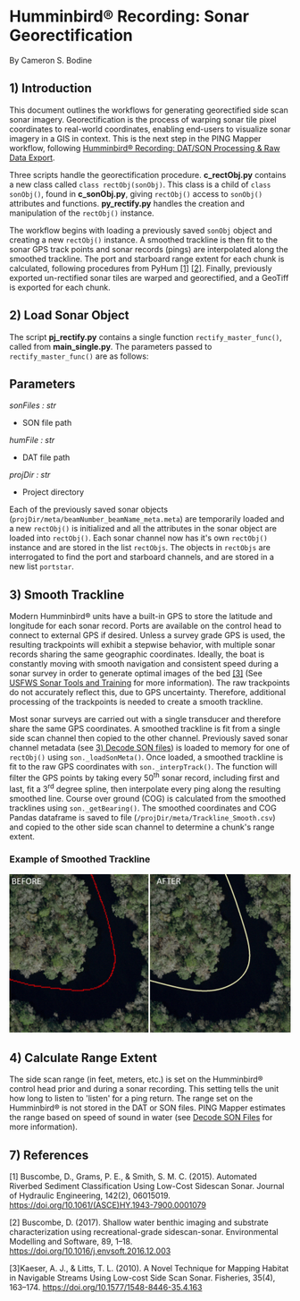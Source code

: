 # Humminbird&reg; Recording: Sonar Georectification
By Cameron S. Bodine

## 1) Introduction
This document outlines the workflows for generating georectified side scan sonar imagery.  Georectification is the process of warping sonar tile pixel coordinates to real-world coordinates, enabling end-users to visualize sonar imagery in a GIS in context.  This is the next step in the PING Mapper workflow, following [Humminbird&reg; Recording: DAT/SON Processing & Raw Data Export](../docs/Processing&RawDataExport.md).  

Three scripts handle the georectification procedure.  **c_rectObj.py** contains a new class called `class rectObj(sonObj)`.  This class is a child of `class sonObj()`, found in **c_sonObj.py**, giving `rectObj()` access to `sonObj()` attributes and functions.  **py_rectify.py** handles the creation and manipulation of the `rectObj()` instance.  

The workflow begins with loading a previously saved `sonObj` object and creating a new `rectObj()` instance.  A smoothed trackline is then fit to the sonar GPS track points and sonar records (pings) are interpolated along the smoothed trackline.  The port and starboard range extent for each chunk is calculated, following procedures from PyHum [[1]](#1) [[2]](#2).  Finally, previously exported un-rectified sonar tiles are warped and georectified, and a GeoTiff is exported for each chunk.

## 2) Load Sonar Object
The script **pj_rectify.py** contains a single function `rectify_master_func()`, called from **main_single.py**.  The parameters passed to `rectify_master_func()` are as follows:

Parameters
----------
*sonFiles : str*
- SON file path

*humFile : str*
- DAT file path

*projDir : str*
- Project directory

Each of the previously saved sonar objects (`projDir/meta/beamNumber_beamName_meta.meta`) are temporarily loaded and a new `rectObj()` is initialized and all the attributes in the sonar object are loaded into `rectObj()`.  Each sonar channel now has it's own `rectObj()` instance and are stored in the list `rectObjs`.  The objects in `rectObjs` are interrogated to find the port and starboard channels, and are stored in a new list `portstar`.

## 3) Smooth Trackline
Modern Humminbird&reg; units have a built-in GPS to store the latitude and longitude for each sonar record.  Ports are available on the control head to connect to external GPS if desired.  Unless a survey grade GPS is used, the resulting trackpoints will exhibit a stepwise behavior, with multiple sonar records sharing the same geographic coordinates.  Ideally, the boat is constantly moving with smooth navigation and consistent speed during a sonar survey in order to generate optimal images of the bed [[3]](#3) (See [USFWS Sonar Tools and Training](https://www.fws.gov/panamacity/sonartools.html) for more information).  The raw trackpoints do not accurately reflect this, due to GPS uncertainty.  Therefore, additional processing of the trackpoints is needed to create a smooth trackline.

Most sonar surveys are carried out with a single transducer and therefore share the same GPS coordinates.  A smoothed trackline is fit from a single side scan channel then copied to the other channel.  Previously saved sonar channel metadata (see [3) Decode SON files](../docs/Processing&RawDataExport.md#3-Decode_SON_Files)) is loaded to memory for one of `rectObj()` using `son._loadSonMeta()`.  Once loaded, a smoothed trackline is fit to the raw GPS coordinates with `son._interpTrack()`.  The function will filter the GPS points by taking every 50<sup>th</sup> sonar record, including first and last, fit a 3<sup>rd</sup> degree spline, then interpolate every ping along the resulting smoothed line.  Course over ground (COG) is calculated from the smoothed tracklines using `son._getBearing()`.  The smoothed coordinates and COG Pandas dataframe is saved to file (`/projDir/meta/Trackline_Smooth.csv`) and copied to the other side scan channel to determine a chunk's range extent.

### Example of Smoothed Trackline
![Smoothed Trackline](/docs/attach/SmoothedTrackline.PNG?raw=true "Before & After Trackline Smoothing")

## 4) Calculate Range Extent
The side scan range (in feet, meters, etc.) is set on the Humminbird&reg; control head prior and during a sonar recording.  This setting tells the unit how long to listen to 'listen' for a ping return.  The range set on the Humminbird&reg; is not stored in the DAT or SON files.  PING Mapper estimates the range based on speed of sound in water (see [Decode SON Files](../docs/Processing&RawDataExport.md#3-Decode-SON-Files) for more information).






## 7) References

<a id="1">[1]</a> Buscombe, D., Grams, P. E., & Smith, S. M. C. (2015). Automated Riverbed Sediment Classification Using Low-Cost Sidescan Sonar. Journal of Hydraulic Engineering, 142(2), 06015019. https://doi.org/10.1061/(ASCE)HY.1943-7900.0001079

<a id="2">[2]</a> Buscombe, D. (2017). Shallow water benthic imaging and substrate characterization using recreational-grade sidescan-sonar. Environmental Modelling and Software, 89, 1–18. https://doi.org/10.1016/j.envsoft.2016.12.003

<a id="3">[3]</a>Kaeser, A. J., & Litts, T. L. (2010). A Novel Technique for Mapping Habitat in Navigable Streams Using Low-cost Side Scan Sonar. Fisheries, 35(4), 163–174. https://doi.org/10.1577/1548-8446-35.4.163
